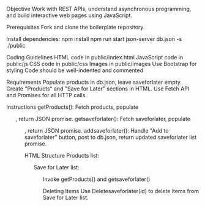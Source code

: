 Objective
Work with REST APIs, understand asynchronous programming, and build interactive web pages using JavaScript.

Prerequisites
Fork and clone the boilerplate repository.

Install dependencies:
npm install
npm run start
json-server db.json -s ./public

Coding Guidelines
HTML code in public/index.html
JavaScript code in public/js
CSS code in public/css
Images in public/images
Use Bootstrap for styling
Code should be well-indented and commented

Requirements
Populate products in db.json, leave saveforlater empty.
Create "Products" and "Save for Later" sections in HTML.
Use Fetch API and Promises for all HTTP calls.

Instructions
getProducts(): Fetch products, populate <ul id="products">, return JSON promise.
getsaveforlater(): Fetch saveforlater, populate <ul id="saveforlaterList">, return JSON promise.
addsaveforlater(): Handle "Add to saveforlater" button, post to db.json, return updated saveforlater list promise.

HTML Structure
Products list: <ul id="products">
Save for Later list: <ul id="saveforlater">
Invoke getProducts() and getsaveforlater()

Deleting Items
Use Deletesaveforlater(id) to delete items from Save for Later list.
